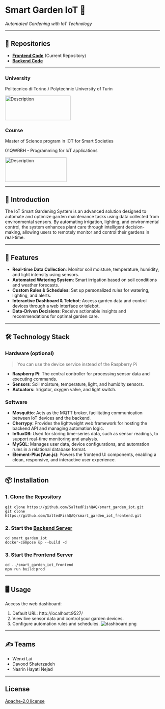 # Smart Garden IoT 🌱
*Automated Gardening with IoT Technology*

---
## 🔗 Repositories
- **[Frontend Code](https://github.com/SaltedFishQAQ/smart_garden_iot_frontend)** (Current Repository)
- **[Backend Code](https://github.com/SaltedFishQAQ/smart_garden_iot)**

---
### University
Politecnico di Torino / Polytechnic University of Turin

<img src="document/polito.png" alt="Description" width="213" height="80">

### Course
Master of Science program in ICT for Smart Societies

01QWRBH - Programming for IoT applications

<img src="document/ict4ss.png" alt="Description" width="200" height="80">

---
## 📖 Introduction
The IoT Smart Gardening System is an advanced solution designed to automate and optimize garden maintenance tasks using data collected from environmental sensors. By automating irrigation, lighting, and environmental control, the system enhances plant care through intelligent decision-making, allowing users to remotely monitor and control their gardens in real-time.

---
## 🚀 Features
- **Real-time Data Collection**: Monitor soil moisture, temperature, humidity, and light intensity using sensors.
- **Automated Watering System**: Smart irrigation based on soil conditions and weather forecasts.
- **Custom Rules & Schedules**: Set up personalized rules for watering, lighting, and alerts.
- **Interactive Dashboard & Telebot**: Access garden data and control devices through a web interface or telebot.
- **Data-Driven Decisions**: Receive actionable insights and recommendations for optimal garden care.

---
## 🛠️ Technology Stack
### Hardware (optional)
> You can use the device service instead of the Raspberry Pi
- **Raspberry Pi**: The central controller for processing sensor data and executing commands.
- **Sensors**: Soil moisture, temperature, light, and humidity sensors.
- **Actuators**: Irrigator, oxygen valve, and light switch.

### Software
- **Mosquitto**: Acts as the MQTT broker, facilitating communication between IoT devices and the backend.
- **Cherrypy**: Provides the lightweight web framework for hosting the backend API and managing automation logic.
- **InfluxDB**: Used for storing time-series data, such as sensor readings, to support real-time monitoring and analysis.
- **MySQL**: Manages user data, device configurations, and automation rules in a relational database format.
- **Element-Plus(Vue.js)**: Powers the frontend UI components, enabling a clean, responsive, and interactive user experience.

---
## 📦 Installation
### 1. Clone the Repository
```shell
git clone https://github.com/SaltedFishQAQ/smart_garden_iot.git
git clone https://github.com/SaltedFishQAQ/smart_garden_iot_frontend.git
```
### 2. Start the [Backend Server](https://github.com/SaltedFishQAQ/smart_garden_iot)
```shell
cd smart_garden_iot
docker-compose up --build -d
```
### 3. Start the Frontend Server
```shell
cd ../smart_garden_iot_frontend
npm run build:prod
```
---
## 🖥️ Usage
Access the web dashboard:
1. Default URL: http://localhost:9527/
2. View live sensor data and control your garden devices.
3. Configure automation rules and schedules.
![dashboard.png](document/dashboard.png)

---
## ✍️ Teams
- Wenxi Lai
- Davood Shaterzadeh
- Nasrin Hayati Nejad

---
## License
[Apache-2.0 license](LICENSE)





